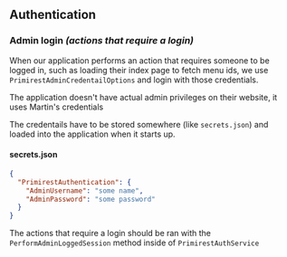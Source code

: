 ## Authentication
### Admin login *(actions that require a login)*
When our application performs an action that requires someone to be logged in, such as 
loading their index page to fetch menu ids, we use `PrimirestAdminCredentailOptions` and
login with those credentials.

The application doesn't have actual admin privileges on their website, it uses Martin's credentials

The credentails have to be stored somewhere (like `secrets.json`) and loaded into the application
when it starts up.

#### secrets.json
```json
{
  "PrimirestAuthentication": {
    "AdminUsername": "some name",
    "AdminPassword": "some password"
  }
}
```

The actions that require a login should be ran with the `PerformAdminLoggedSession` method inside of `PrimirestAuthService`
